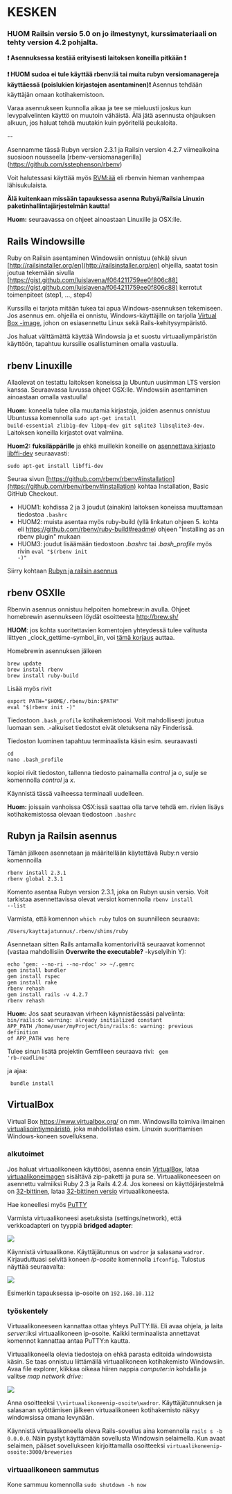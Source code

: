 # KESKEN

### **HUOM** Railsin versio 5.0 on jo ilmestynyt, kurssimateriaali on tehty version 4.2 pohjalta. 

**:exclamation: Asennuksessa kestää erityisesti laitoksen koneilla pitkään :exclamation:**

**:exclamation: HUOM sudoa ei tule käyttää rbenv:iä tai muita rubyn versiomanagereja käyttäessä (poislukien kirjastojen asentaminen):exclamation:** 
Asennus tehdään käyttäjän omaan kotihakemistoon.


Varaa asennukseen kunnolla aikaa ja tee se mieluusti joskus kun levypalvelinten käyttö on muutoin vähäistä. Älä jätä asennusta ohjauksen alkuun, jos haluat tehdä muutakin kuin pyöritellä peukaloita.
 
--

Asennamme tässä Rubyn version 2.3.1 ja Railsin version 4.2.7 viimeaikoina suosioon nousseella [rbenv-versiomanagerilla] (https://github.com/sstephenson/rbenv)

Voit halutessasi käyttää myös [RVM:ää](https://rvm.io/rvm/install)  eli rbenvin hieman vanhempaa lähisukulaista.

**Älä kuitenkaan missään tapauksessa asenna Rubyä/Railsia Linuxin paketinhallintajärjestelmän kautta!**

**Huom:** seuraavassa on ohjeet ainoastaan Linuxille ja OSX:lle. 

## Rails Windowsille

Ruby on Railsin asentaminen Windowsiin onnistuu (ehkä) sivun [http://railsinstaller.org/en](http://railsinstaller.org/en) ohjeilla, saatat tosin joutua tekemään sivulla  [https://gist.github.com/luislavena/f064211759ee0f806c88](https://gist.github.com/luislavena/f064211759ee0f806c88) kerrotut toimenpiteet (step1, ..., step4)

Kurssilla ei tarjota mitään tukea tai apua Windows-asennuksen tekemiseen. Jos asennus em. ohjeilla ei onnistu, Windows-käyttäjille on tarjolla [Virtual Box -image](https://github.com/mluukkai/WebPalvelinohjelmointi2017/wiki/railsin-asennus#virtualbox), johon on esiasennettu Linux sekä Rails-kehitysympäristö. 

Jos haluat välttämättä käyttää Windowsia ja et suostu virtuaaliympäristön käyttöön, tapahtuu kurssille osallistuminen omalla vastuulla.

## rbenv Linuxille

Allaolevat on testattu laitoksen koneissa ja Ubuntun uusimman LTS version kanssa. Seuraavassa luvussa ohjeet OSX:lle. Windowsiin asentaminen ainoastaan omalla vastuulla! 

**Huom:** koneella tulee olla muutamia kirjastoja, joiden asennus onnistuu Ubuntussa komennolla <code>sudo apt-get install build-essential zlib1g-dev libpq-dev git sqlite3 libsqlite3-dev</code>. Laitoksen koneilla kirjastot ovat valmiina.

**Huom2:** __fuksiläppärille__ ja ehkä muillekin koneille on [asennettava kirjasto libffi-dev](https://github.com/sstephenson/ruby-build/wiki#build-failure-of-fiddle-with-ruby-220) seuraavasti:

```shell
sudo apt-get install libffi-dev
```

Seuraa sivun [https://github.com/rbenv/rbenv#installation](https://github.com/rbenv/rbenv#installation) kohtaa Installation, Basic GitHub Checkout.
* HUOM1: kohdissa 2 ja 3 joudut (ainakin) laitoksen koneissa muuttamaan tiedostoa <code>.bashrc</code>
* HUOM2: muista asentaa myös ruby-build (yllä linkatun ohjeen 5. kohta eli https://github.com/rbenv/ruby-build#readme) ohjeen "Installing as an rbenv plugin" mukaan
* HUOM3: joudut lisäämään tiedostoon _.bashrc_ tai _.bash_profile_ myös rivin <code>eval "$(rbenv init -)"</code>

Siirry kohtaan [Rubyn ja railsin asennus](https://github.com/mluukkai/WebPalvelinohjelmointi2017/wiki/railsin-asennus#rubyn-ja-railsin-asennus)

## rbenv OSXlle

Rbenvin asennus onnistuu helpoiten homebrew:in avulla. Ohjeet homebrewin asennukseen löydät osoitteesta http://brew.sh/

**HUOM**: jos kohta suoritettavien komentojen yhteydessä tulee valitusta liittyen _clock_gettime-symbol_iin, voi [tämä korjaus](http://miuku.net/tmp/ruby-mac-asennus.txt) auttaa.

Homebrewin asennuksen jälkeen 

    brew update
    brew install rbenv
    brew install ruby-build

Lisää myös rivit  

    export PATH="$HOME/.rbenv/bin:$PATH"  
    eval "$(rbenv init -)"

Tiedostoon `.bash_profile`  kotihakemistoosi. Voit mahdollisesti joutua luomaan sen. .-alkuiset tiedostot eivät oletuksena näy Finderissä. 

Tiedoston luominen tapahtuu terminaalista käsin esim. seuraavasti 

    cd
    nano .bash_profile

kopioi rivit tiedoston, tallenna tiedosto painamalla _control_ ja _o_, sulje se komennolla  _control_ ja _x_.

Käynnistä tässä vaiheessa terminaali uudelleen. 

**Huom:** joissain vanhoissa OSX:issä saattaa olla tarve tehdä em. rivien lisäys kotihakemistossa olevaan tiedostoon `.bashrc`

## Rubyn ja Railsin asennus

Tämän jälkeen asennetaan ja määritellään käytettävä Ruby:n versio komennoilla

    rbenv install 2.3.1
    rbenv global 2.3.1

Komento asentaa Rubyn version 2.3.1, joka on Rubyn uusin versio. Voit tarkistaa asennettavissa olevat versiot komennolla <code>rbenv install --list</code>

Varmista, että komennon <code>which ruby</code> tulos on suunnilleen seuraava:

    /Users/kayttajatunnus/.rbenv/shims/ruby

Asennetaan sitten Rails antamalla komentoriviltä seuraavat komennot (vastaa mahdollisiin __Overwrite the executable?__ -kyselyihin Y):

    echo 'gem: --no-ri --no-rdoc' >> ~/.gemrc
    gem install bundler
    gem install rspec
    gem install rake 
    rbenv rehash
    gem install rails -v 4.2.7
    rbenv rehash

**Huom:** Jos saat seuraavan virheen käynnistäessäsi palvelinta: 
<code> bin/rails:6: warning: already initialized constant APP_PATH
/home/user/myProject/bin/rails:6: warning: previous 
                     definition of APP_PATH was here
</code>

Tulee sinun lisätä projektin Gemfileen seuraava rivi:
<code> gem 'rb-readline' </code>

ja ajaa:

<code> bundle install </code>


## VirtualBox

Virtual Box https://www.virtualbox.org/ on mm. Windowsilla toimiva ilmainen [virtualisointiympäristö](https://www.virtualbox.org/wiki/Virtualization), joka mahdollistaa esim. Linuxin suorittamisen Windows-koneen sovelluksena. 

### alkutoimet

Jos haluat virtuaalikoneen käyttöösi, asenna ensin [VirtualBox](https://www.virtualbox.org/wiki/Downloads), lataa [virtuaalikoneimagen](http://www.cs.helsinki.fi/u/mluukkai/wadror/wadror-linux.zip) sisältävä zip-paketti ja pura se. Virtuaalikoneeseen on asennettu valmiiksi Ruby 2.3 ja Rails 4.2.4. Jos koneesi on käyttöjärjestelmä on [32-bittinen](http://windows.microsoft.com/fi-fi/windows7/find-out-32-or-64-bit), lataa 
[32-bittinen versio](http://www.cs.helsinki.fi/u/mluukkai/wadror/wadror-linux-32bit.zip) virtuaalikoneesta.

Hae koneellesi myös [PuTTY](http://www.chiark.greenend.org.uk/~sgtatham/putty/download.html)

Varmista virtuaalikoneesi asetuksista (settings/network), että verkkoadapteri on tyyppiä  __bridged adapter__:

![](https://raw.githubusercontent.com/mluukkai/WebPalvelinohjelmointi2017/master/images/kuva1.png)

Käynnistä virtuaalikone. Käyttäjätunnus on `wadror` ja salasana  `wadror`. Kirjauduttuasi selvitä koneen _ip-osoite_ komennolla <code>ifconfig</code>. Tulostus näyttää seuraavalta:

![](https://raw.githubusercontent.com/mluukkai/WebPalvelinohjelmointi2017/master/images/kuva2a.png)

Esimerkin tapauksessa ip-osoite on `192.168.10.112`

### työskentely

Virtuaalikoneeseen kannattaa ottaa yhteys PuTTY:llä. Eli avaa ohjela, ja laita _server_:iksi virtuaalikoneen ip-osoite. Kaikki terminaalista annettavat komennot kannattaa antaa PuTTY:n kautta.

Virtuaalikoneella olevia tiedostoja on ehkä parasta editoida windowsista käsin. Se taas onnistuu liittämällä virtuaalikoneen kotihakemisto Windowsiin. Avaa file explorer, klikkaa oikeaa hiiren nappia _computer:in_ kohdalla ja valitse _map network drive_:

![](https://raw.githubusercontent.com/mluukkai/WebPalvelinohjelmointi2017/master/images/kuva3.png)

Anna osoitteeksi `\\virtuaalikoneenip-osoite\wadror`. Käyttäjätunnuksen ja salasanan syöttämisen jälkeen virtuaalikoneen kotihakemisto näkyy windowsissa omana levynään. 

Käynnistä virtuaalikoneella oleva Rails-sovellus aina komennolla `rails s -b 0.0.0.0`. Näin pystyt käyttämään sovellusta Windowsin selaimella. Kun avaat selaimen, pääset sovellukseen kirjoittamalla osoitteeksi <code>virtuaalikoneenip-osoite:3000/breweries</code>

### virtuaalikoneen sammutus

Kone sammuu komennolla <code>sudo shutdown -h now</code>

